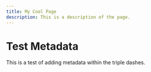 ```yaml
---
title: My Cool Page
description: This is a description of the page.
---
```


# Test Metadata

This is a test of adding metadata within the triple dashes.